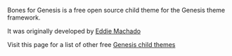 Bones for Genesis is a free open source child theme for the Genesis theme framework.

It was originally developed by [Eddie Machado](https://github.com/eddiemachado)

Visit this page for a list of other free [Genesis child themes](http://slickwp.com/free-genesis-child-themes/) 
